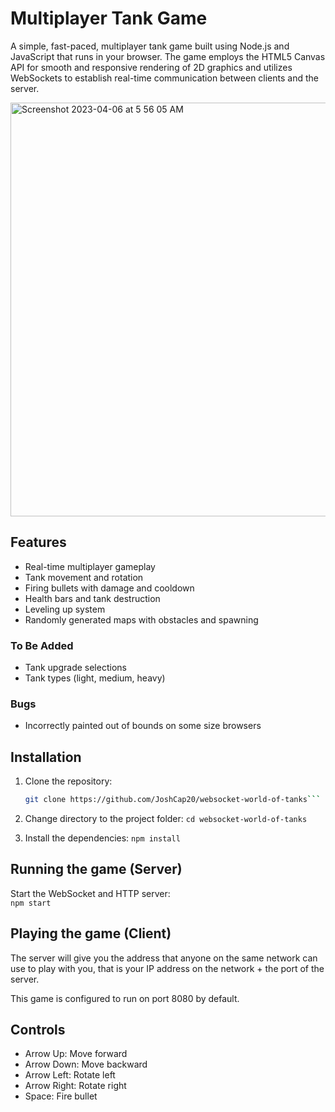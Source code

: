 # Multiplayer Tank Game
A simple, fast-paced, multiplayer tank game built using Node.js and JavaScript that runs in your browser. The game employs the HTML5 Canvas API for smooth and responsive rendering of 2D graphics and utilizes WebSockets to establish real-time communication between clients and the server.  

<img width="662" alt="Screenshot 2023-04-06 at 5 56 05 AM" src="https://user-images.githubusercontent.com/97563979/230343325-a792a8d9-112e-46a0-9bef-ae660745ebcc.png">


## Features
- Real-time multiplayer gameplay
- Tank movement and rotation
- Firing bullets with damage and cooldown
- Health bars and tank destruction
- Leveling up system
- Randomly generated maps with obstacles and spawning

### To Be Added
- Tank upgrade selections
- Tank types (light, medium, heavy)

### Bugs
- Incorrectly painted out of bounds on some size browsers

## Installation
1. Clone the repository:
   ```bash  
   git clone https://github.com/JoshCap20/websocket-world-of-tanks```

2. Change directory to the project folder:
    ```cd websocket-world-of-tanks```

3. Install the dependencies:
    ```npm install```

## Running the game (Server)
Start the WebSocket and HTTP server:  
    ```npm start```


## Playing the game (Client)
The server will give you the address that anyone on the same network can use to play with you, that is your IP address on the network + the port of the server.

This game is configured to run on port 8080 by default.

## Controls
- Arrow Up: Move forward
- Arrow Down: Move backward
- Arrow Left: Rotate left
- Arrow Right: Rotate right
- Space: Fire bullet
